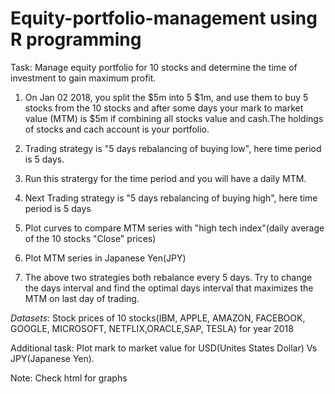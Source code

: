# Equity-portfolio-management using R programming
Task: Manage equity portfolio for 10 stocks and determine the time of investment to gain maximum profit. 

1) On Jan 02 2018, you split the $5m into 5 $1m, and use them to buy 5 stocks from the 10 stocks and after some days  your mark to market value (MTM) is $5m if combining all stocks value and cash.The holdings of stocks and cach account is your portfolio.

2) Trading strategy is "5 days rebalancing of buying low", here time period is 5 days.

3) Run this stratergy for the time period and you will have a daily MTM.

4) Next Trading strategy is "5 days rebalancing of buying high", here time period is 5 days

5) Plot curves to compare MTM series with "high tech index"(daily average of the 10 stocks "Close" prices)

6) Plot MTM series in Japanese Yen(JPY)

7) The above two strategies both rebalance every 5 days. Try to change the days interval and find the optimal days interval that maximizes the MTM on last day of trading. 

*Datasets*: Stock prices of 10 stocks(IBM, APPLE, AMAZON, FACEBOOK, GOOGLE, MICROSOFT, NETFLIX,ORACLE,SAP, TESLA) for year 2018

Additional task: Plot mark to market value for USD(Unites States Dollar) Vs JPY(Japanese Yen).

Note: Check html for graphs
